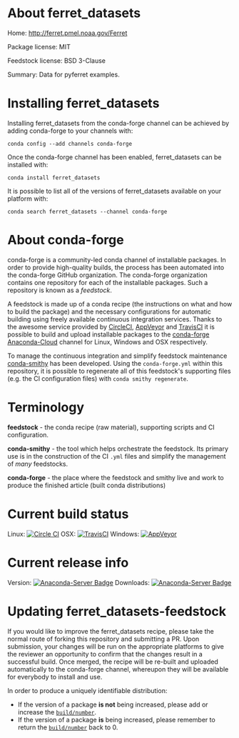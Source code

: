 About ferret_datasets
=====================

Home: http://ferret.pmel.noaa.gov/Ferret

Package license: MIT

Feedstock license: BSD 3-Clause

Summary: Data for pyferret examples.



Installing ferret_datasets
==========================

Installing ferret_datasets from the conda-forge channel can be achieved by adding conda-forge to your channels with:

```
conda config --add channels conda-forge
```

Once the conda-forge channel has been enabled, ferret_datasets can be installed with:

```
conda install ferret_datasets
```

It is possible to list all of the versions of ferret_datasets available on your platform with:

```
conda search ferret_datasets --channel conda-forge
```


About conda-forge
=================

conda-forge is a community-led conda channel of installable packages.
In order to provide high-quality builds, the process has been automated into the
conda-forge GitHub organization. The conda-forge organization contains one repository
for each of the installable packages. Such a repository is known as a *feedstock*.

A feedstock is made up of a conda recipe (the instructions on what and how to build
the package) and the necessary configurations for automatic building using freely
available continuous integration services. Thanks to the awesome service provided by
[CircleCI](https://circleci.com/), [AppVeyor](http://www.appveyor.com/)
and [TravisCI](https://travis-ci.org/) it is possible to build and upload installable
packages to the [conda-forge](https://anaconda.org/conda-forge)
[Anaconda-Cloud](http://docs.anaconda.org/) channel for Linux, Windows and OSX respectively.

To manage the continuous integration and simplify feedstock maintenance
[conda-smithy](http://github.com/conda-forge/conda-smithy) has been developed.
Using the ``conda-forge.yml`` within this repository, it is possible to regenerate all of
this feedstock's supporting files (e.g. the CI configuration files) with ``conda smithy regenerate``.


Terminology
===========

**feedstock** - the conda recipe (raw material), supporting scripts and CI configuration.

**conda-smithy** - the tool which helps orchestrate the feedstock.
                   Its primary use is in the construction of the CI ``.yml`` files
                   and simplify the management of *many* feedstocks.

**conda-forge** - the place where the feedstock and smithy live and work to
                  produce the finished article (built conda distributions)

Current build status
====================

Linux: [![Circle CI](https://circleci.com/gh/conda-forge/ferret_datasets-feedstock.svg?style=svg)](https://circleci.com/gh/conda-forge/ferret_datasets-feedstock)
OSX: [![TravisCI](https://travis-ci.org/conda-forge/ferret_datasets-feedstock.svg?branch=master)](https://travis-ci.org/conda-forge/ferret_datasets-feedstock)
Windows: [![AppVeyor](https://ci.appveyor.com/api/projects/status/github/conda-forge/ferret-datasets-feedstock?svg=True)](https://ci.appveyor.com/project/conda-forge/ferret-datasets-feedstock/branch/master)

Current release info
====================
Version: [![Anaconda-Server Badge](https://anaconda.org/conda-forge/ferret_datasets/badges/version.svg)](https://anaconda.org/conda-forge/ferret_datasets)
Downloads: [![Anaconda-Server Badge](https://anaconda.org/conda-forge/ferret_datasets/badges/downloads.svg)](https://anaconda.org/conda-forge/ferret_datasets)


Updating ferret_datasets-feedstock
==================================

If you would like to improve the ferret_datasets recipe, please take the normal
route of forking this repository and submitting a PR. Upon submission, your changes will
be run on the appropriate platforms to give the reviewer an opportunity to confirm that the
changes result in a successful build. Once merged, the recipe will be re-built and uploaded
automatically to the conda-forge channel, whereupon they will be available for everybody to
install and use.

In order to produce a uniquely identifiable distribution:
 * If the version of a package **is not** being increased, please add or increase
   the [``build/number``](http://conda.pydata.org/docs/building/meta-yaml.html#build-number-and-string).
 * If the version of a package **is** being increased, please remember to return
   the [``build/number``](http://conda.pydata.org/docs/building/meta-yaml.html#build-number-and-string)
   back to 0.

